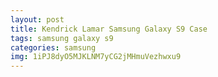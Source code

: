 ```yaml
---
layout: post
title: Kendrick Lamar Samsung Galaxy S9 Case
tags: samsung galaxy s9
categories: samsung
img: 1iPJ8dyO5MJKLNM7yCG2jMHmuVezhwxu9
---
```


